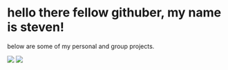 # hello there fellow githuber, my name is steven! #

below are some of my personal and group projects. 

<p align="left">
    <img src="https://skillicons.dev/icons?i=py, java, c, js, postgres, swift, r, latex" />
    <img src="https://skillicons.dev/icons?i=react, azure, git, github, figma, django, docker, postman, flask, html, css, pytorch" />
</p>
